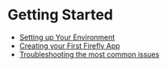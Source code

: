 # Getting Started

* [Setting up Your Environment](getting_started/setup.md)
* [Creating your First Firefly App](getting_started/first_app.md)
* [Troubleshooting the most common issues](getting_started/common_troubleshooting.md)
